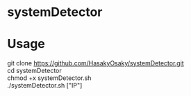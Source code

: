 # systemDetector

# Usage
git clone https://github.com/HasakyOsaky/systemDetector.git <br>
cd systemDetector<br>
chmod +x systemDetector.sh<br>
./systemDetector.sh ["IP"]<br>
